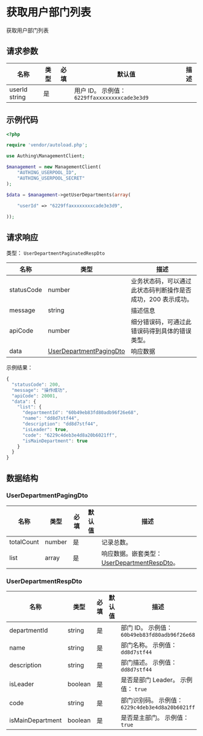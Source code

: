 # 获取用户部门列表

<!--
  警告⚠️：
  不要直接修改该文档，
  https://github.com/Authing/authing-docs-factory
  使用该项目进行生成
-->

获取用户部门列表

## 请求参数

| 名称 | 类型 | 必填 | 默认值 | 描述 |
| ---- | ---- | ---- | ---- | ---- |
| userId  string  | 是 |  | 用户 ID。 示例值： `6229ffaxxxxxxxxcade3e3d9` |


## 示例代码

```php
<?php

require 'vendor/autoload.php';

use Authing\ManagementClient;

$management = new ManagementClient(
    "AUTHING_USERPOOL_ID",
    "AUTHING_USERPOOL_SECRET"
);

$data = $management->getUserDepartments(array(
  
    "userId" => "6229ffaxxxxxxxxcade3e3d9",

));
```


## 请求响应

类型： `UserDepartmentPaginatedRespDto`

| 名称 | 类型 | 描述 |
| ---- | ---- | ---- |
| statusCode | number | 业务状态码，可以通过此状态码判断操作是否成功，200 表示成功。 |
| message | string | 描述信息 |
| apiCode | number | 细分错误码，可通过此错误码得到具体的错误类型。 |
| data | <a href="#UserDepartmentPagingDto">UserDepartmentPagingDto</a> | 响应数据 |



示例结果：

```js
{
  "statusCode": 200,
  "message": "操作成功",
  "apiCode": 20001,
  "data": {
    "list": {
      "departmentId": "60b49eb83fd80adb96f26e68",
      "name": "dd8d7stf44",
      "description": "dd8d7stf44",
      "isLeader": true,
      "code": "6229c4deb3e4d8a20b6021ff",
      "isMainDepartment": true
    }
  }
}
```

## 数据结构


### <a id="UserDepartmentPagingDto"></a> UserDepartmentPagingDto

| 名称 | 类型 | 必填 |默认值| 描述 |
| ---- |  ---- | ---- | --- | ---- |
| totalCount | number | 是 |  | 记录总数。   |
| list | array | 是 |  | 响应数据。嵌套类型：<a href="#UserDepartmentRespDto">UserDepartmentRespDto</a>。   |


### <a id="UserDepartmentRespDto"></a> UserDepartmentRespDto

| 名称 | 类型 | 必填 |默认值| 描述 |
| ---- |  ---- | ---- | --- | ---- |
| departmentId | string | 是 |  | 部门 ID。 示例值： `60b49eb83fd80adb96f26e68`  |
| name | string | 是 |  | 部门名称。 示例值： `dd8d7stf44`  |
| description | string | 是 |  | 部门描述。 示例值： `dd8d7stf44`  |
| isLeader | boolean | 是 |  | 是否是部门 Leader。 示例值： `true`  |
| code | string | 是 |  | 部门识别码。 示例值： `6229c4deb3e4d8a20b6021ff`  |
| isMainDepartment | boolean | 是 |  | 是否是主部门。 示例值： `true`  |


